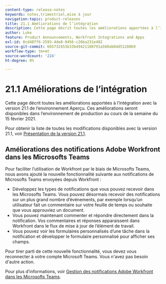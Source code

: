 ```yaml
---
content-type: release-notes
keywords: notes,trimestriel,mise à jour
navigation-topic: product-releases
title: 21.1 Améliorations de l’intégration
description: Cette page décrit toutes les améliorations apportées à l’intégration avec la version 21.1 de l’environnement Aperçu. Ces améliorations seront disponibles dans l’environnement de production au cours de la semaine du 15 février 2021.
author: Luke
feature: Product Announcements, Workfront Integrations and Apps
exl-id: 0cd407f6-2593-4de8-9456-c26ba231e482
source-git-commit: 665732453b33b49421108791a560ab84d51280b9
workflow-type: tm+mt
source-wordcount: '224'
ht-degree: 0%

---
```


# 21.1 Améliorations de l’intégration

Cette page décrit toutes les améliorations apportées à l’intégration avec la version 21.1 de l’environnement Aperçu. Ces améliorations seront disponibles dans l’environnement de production au cours de la semaine du 15 février 2021.

Pour obtenir la liste de toutes les modifications disponibles avec la version 21.1, voir [Présentation de la version 21.1](../../../product-announcements/product-releases/21.1-release-activity/21-1-release-overview.md).

## Améliorations des notifications Adobe Workfront dans les Microsofts Teams

Pour faciliter l’utilisation de Workfront par le biais de Microsofts Teams, nous avons ajouté la nouvelle fonctionnalité suivante aux notifications de Microsofts Teams envoyées depuis Workfront :

* Développez les types de notifications que vous pouvez recevoir dans les Microsofts Teams. Vous pouvez désormais recevoir des notifications sur un plus grand nombre d’événements, par exemple lorsqu’un utilisateur fait un commentaire sur votre feuille de temps ou souhaite que vous approuviez un document.
* Vous pouvez maintenant commenter et répondre directement dans la notification. Vos commentaires et réponses apparaissent dans Workfront dans le flux de mise à jour de l’élément de travail.
* Vous pouvez voir les formulaires personnalisés d’une tâche dans la notification et développer le formulaire personnalisé pour afficher ses champs.

Pour tirer parti de cette nouvelle fonctionnalité, vous devez vous reconnecter à votre compte Microsoft Teams. Vous n&#39;avez pas besoin d&#39;autre action.

Pour plus d’informations, voir [Gestion des notifications Adobe Workfront dans les Microsofts Teams](../../../workfront-integrations-and-apps/using-workfront-with-microsoft-teams/manage-wf-notifications-approval-requests-ms-teams.md).

